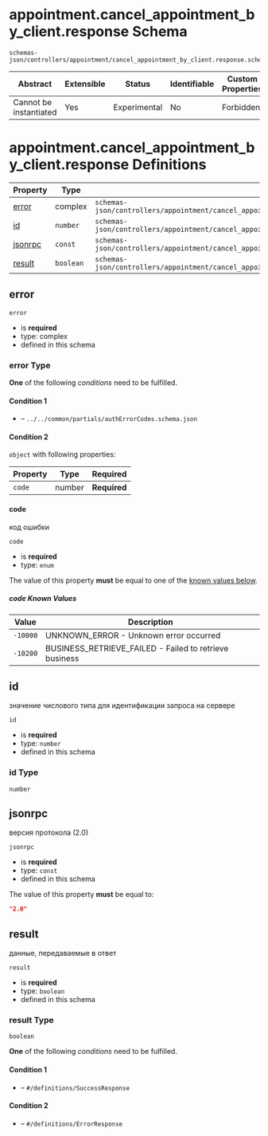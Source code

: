 # appointment.cancel_appointment_by_client.response Schema

```
schemas-json/controllers/appointment/cancel_appointment_by_client.response.schema.json
```

| Abstract               | Extensible | Status       | Identifiable | Custom Properties | Additional Properties | Defined In                                                                                                                     |
| ---------------------- | ---------- | ------------ | ------------ | ----------------- | --------------------- | ------------------------------------------------------------------------------------------------------------------------------ |
| Cannot be instantiated | Yes        | Experimental | No           | Forbidden         | Permitted             | [controllers/appointment/cancel_appointment_by_client.response.schema.json](cancel_appointment_by_client.response.schema.json) |

# appointment.cancel_appointment_by_client.response Definitions

| Property            | Type      | Group                                                                                                                 |
| ------------------- | --------- | --------------------------------------------------------------------------------------------------------------------- |
| [error](#error)     | complex   | `schemas-json/controllers/appointment/cancel_appointment_by_client.response.schema.json#/definitions/ErrorCodes`      |
| [id](#id)           | `number`  | `schemas-json/controllers/appointment/cancel_appointment_by_client.response.schema.json#/definitions/SuccessResponse` |
| [jsonrpc](#jsonrpc) | `const`   | `schemas-json/controllers/appointment/cancel_appointment_by_client.response.schema.json#/definitions/SuccessResponse` |
| [result](#result)   | `boolean` | `schemas-json/controllers/appointment/cancel_appointment_by_client.response.schema.json#/definitions/SuccessResponse` |

## error

`error`

- is **required**
- type: complex
- defined in this schema

### error Type

**One** of the following _conditions_ need to be fulfilled.

#### Condition 1

- []() – `../../common/partials/authErrorCodes.schema.json`

#### Condition 2

`object` with following properties:

| Property | Type   | Required     |
| -------- | ------ | ------------ |
| `code`   | number | **Required** |

#### code

код ошибки

`code`

- is **required**
- type: `enum`

The value of this property **must** be equal to one of the [known values below](#-known-values).

##### code Known Values

| Value    | Description                                            |
| -------- | ------------------------------------------------------ |
| `-10000` | UNKNOWN_ERROR - Unknown error occurred                 |
| `-10200` | BUSINESS_RETRIEVE_FAILED - Failed to retrieve business |

## id

значение числового типа для идентификации запроса на сервере

`id`

- is **required**
- type: `number`
- defined in this schema

### id Type

`number`

## jsonrpc

версия протокола (2.0)

`jsonrpc`

- is **required**
- type: `const`
- defined in this schema

The value of this property **must** be equal to:

```json
"2.0"
```

## result

данные, передаваемые в ответ

`result`

- is **required**
- type: `boolean`
- defined in this schema

### result Type

`boolean`

**One** of the following _conditions_ need to be fulfilled.

#### Condition 1

- []() – `#/definitions/SuccessResponse`

#### Condition 2

- []() – `#/definitions/ErrorResponse`
